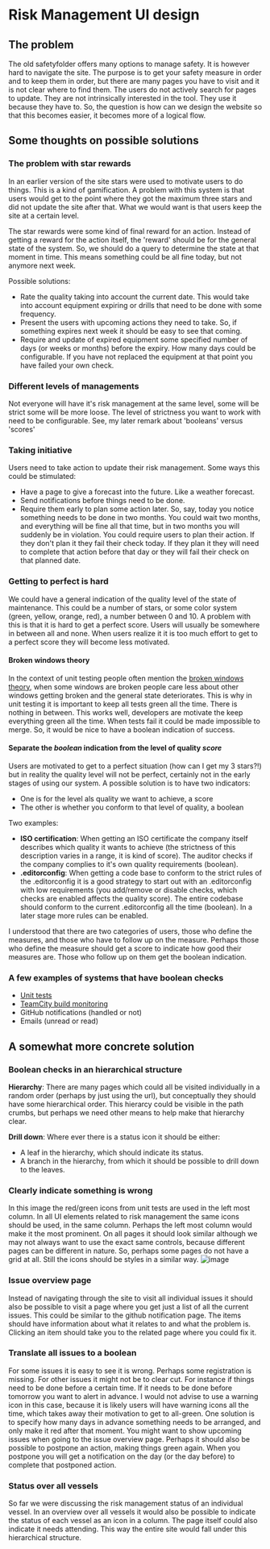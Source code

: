 # Risk Management UI design

## The problem

The old safetyfolder offers many options to manage safety. It is however hard to navigate the site. The purpose is to get your safety measure in order and to keep them in order, but there are many pages you have to visit and it is not clear where to find them. The users do not actively search for pages to update. They are not intrinsically interested in the tool. They use it because they have to. So, the question is how can we design the website so that this becomes easier, it becomes more of a logical flow.

## Some thoughts on possible solutions

### The problem with star rewards
In an earlier version of the site stars were used to motivate users to do things. This is a kind of gamification. A problem with this system is that users would get to the point where they got the maximum three stars and did not update the site after that. What we would want is that users keep the site at a certain level.

The star rewards were some kind of final reward for an action. Instead of getting a reward for the action itself, the 'reward' should be for the general state of the system. So, we should do a query to determine the state at that moment in time. This means something could be all fine today, but not anymore next week. 

Possible solutions: 

- Rate the quality taking into account the current date. This would take into account equipment expiring or drills that need to be done with some frequency.
- Present the users with upcoming actions they need to take. So, if something expires next week it should be easy to see that coming.
- Require and update of expired equipment some specified number of days (or weeks or months) before the expiry. How many days could be configurable. If you have not replaced the equipment at that point you have failed your own check. 

### Different levels of managements
Not everyone will have it's risk management at the same level, some will be strict some will be more loose. The level of strictness you want to work with need to be configurable. See, my later remark about 'booleans' versus 'scores'

### Taking initiative
Users need to take action to update their risk management. Some ways this could be stimulated:

- Have a page to give a forecast into the future. Like a weather forecast.
- Send notifications before things need to be done. 
- Require them early to plan some action later. So, say, today you notice something needs to be done in two months. You could wait two months, and everything will be fine all that time, but in two months you will suddenly be in violation. You could require users to plan their action. If they don't plan it they fail their check today. If they plan it they will need to complete that action before that day or they will fail their check on that planned date.

### Getting to perfect is hard 
We could have a general indication of the quality level of the state of maintenance. This could be a number of stars, or some color system (green, yellow, orange, red), a number between 0 and 10. A problem with this is that it is hard to get a perfect score. Users will usually be somewhere in between all and none. When users realize it it is too much effort to get to a perfect score they will become less motivated. 

#### Broken windows theory
In the context of unit testing people often mention the [broken windows theory](https://en.wikipedia.org/wiki/Broken_windows_theory), when some windows are broken people care less about other windows getting broken and the general state deteriorates. This is why in unit testing it is important to keep all tests green all the time. There is nothing in between. This works well, developers are motivate the keep everything green all the time. When tests fail it could be made impossible to merge. So, it would be nice to have a boolean indication of success.

#### Separate the *boolean* indication from the level of quality *score*
Users are motivated to get to a perfect situation (how can I get my 3 stars?!) but in reality the quality level will not be perfect, certainly not in the early stages of using our system. A possible solution is to have two indicators:

- One is for the level als quality we want to achieve, a score
- The other is whether you conform to that level of quality, a boolean

Two examples:

- **ISO certification**: When getting an ISO certificate the company itself describes which quality it wants to achieve (the strictness of this description varies in a range, it is kind of score). The auditor checks if the company complies to it's own quality requirements (boolean).
- **.editorconfig**: When getting a code base to conform to the strict rules of the .editorconfig it is a good strategy to start out with an .editorconfig with low requirements (you add/remove or disable checks, which checks are enabled affects the quality score). The entire codebase should conform to the current .editorconfig all the time (boolean). In a later stage more rules can be enabled.

I understood that there are two categories of users, those who define the measures, and those who have to follow up on the measure. Perhaps those who define the measure should get a score to indicate how good their measures are. Those who follow up on them get the boolean indication.

### A few examples of systems that have boolean checks

- [Unit tests](https://xunit.net/images/getting-started/common/test-explorer-failure2-vs2019.png)
- [TeamCity build monitoring](https://www.jetbrains.com/teamcity/img/screenshots/projects-overview.png)
- GitHub notifications (handled or not)
- Emails (unread or read)

## A somewhat more concrete solution

### Boolean checks in an hierarchical structure
**Hierarchy**: There are many pages which could all be visited individually in a random order (perhaps by just using the url), but conceptually they should have some hierarchical order. This hierarcy could be visible in the path crumbs, but perhaps we need other means to help make that hierarchy clear.

**Drill down**: Where ever there is a status icon it should be either:

- A leaf in the hierarchy, which should indicate its status.
- A branch in the hierarchy, from which it should be possible to drill down to the leaves.

### Clearly indicate something is wrong

In this image the red/green icons from unit tests are used in the left most column. In all UI elements related to risk management the same icons should be used, in the same column. Perhaps the left most column would make it the most prominent. On all pages it should look similar although we may not always want to use the exact same controls, because different pages can be different in nature. So, perhaps some pages do not have a grid at all. Still the icons should be styles in a similar way.
![image](.images/../images/riskmanagement.png)

### Issue overview page
Instead of navigating through the site to visit all individual issues it should also be possible to visit a page where you get just a list of all the current issues. This could be similar to the github notification page. The items should have information about what it relates to and what the problem is. Clicking an item should take you to the related page where you could fix it.

### Translate all issues to a boolean
For some issues it is easy to see it is wrong. Perhaps some registration is missing. For other issues it might not be to clear cut. For instance if things need to be done before a certain time. If it needs to be done before tomorrow you want to alert in advance. I would not advise to use a warning icon in this case, because it is likely users will have warning icons all the time, which takes away their motivation to get to all-green. One solution is to specify how many days in advance something needs to be arranged, and only make it red after that moment. You might want to show upcoming issues when going to the issue overview page. Perhaps it should also be possible to postpone an action, making things green again. When you postpone you will get a notification on the day (or the day before) to complete that postponed action. 

### Status over all vessels
So far we were discussing the risk management status of an individual vessel. In an overview over all vessels it would also be possible to indicate the status of each vessel as an icon in a column. The page itself could also indicate it needs attending. This way the entire site would fall under this hierarchical structure.